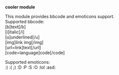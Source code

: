 **cooler module**

This module provides bbcode and emoticons support.<br>
Supported bbcode:<br>
[b]text[/b]<br>
[i]italic[/i]<br>
[u]underlined[/u]<br>
[img]link img[/img]<br>
[url=link]text[/url]<br>
[code=language]code[/code]<br>

Supported emoticons:<br>
:) :( ;) :D :P :S :O :lol :asd:
